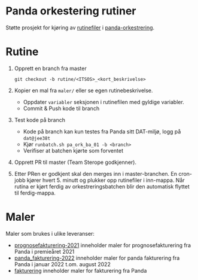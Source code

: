 # Panda orkestering rutiner

Støtte prosjekt for kjøring av [rutinefiler](http://git.spk.no/projects/PND/repos/panda-orkestrering/browse/dokumentasjon/rutiner/readme.md)
i [panda-orkestrering](http://wiki.spk.no/display/dok/SPK-Panda+Orkestrering+batch).

# Rutine

1. Opprett en branch fra master

   `git checkout -b rutine/<ITSOS>_<kort_beskrivelse>`


2. Kopier en mal fra `maler/` eller se egen rutinebeskrivelse.
    * Oppdater `variabler` seksjonen i rutinefilen med gyldige variabler.
    * Commit & Push kode til branch


3. Test kode på branch
    * Kode på branch kan kun testes fra Panda sitt DAT-miljø, logg på `dat@jee38t`
    * Kjør `runbatch.sh pa_ork_ba_01 -b <branch>`
    * Verifiser at batchen kjørte som forventet
   

4. Opprett PR til master (Team Sterope godkjenner).


5. Etter PRen er godkjent skal den merges inn i master-branchen. En cron-jobb kjører hvert 5. minutt og plukker opp rutinefiler i inn-mappa. Når rutina er
   kjørt ferdig av orkestreringsbatchen blir den automatisk flyttet til ferdig-mappa.

# Maler

Maler som brukes i ulike leveranser:

* [prognosefakturering-2021](maler/fakturering/deprecated-rutiner/deprecated-prognosefakturering-2021/prognosefakturering-2021) inneholder maler for prognosefakturering fra Panda i premieåret 2021
* [panda_fakturering-2022](maler/fakturering/deprecated-rutiner/deprecated-panda-fakturering-2022) inneholder maler for panda fakturering fra Panda i januar 2022 t.om. august 2022
* [fakturering](maler/fakturering) inneholder maler for fakturering fra Panda
